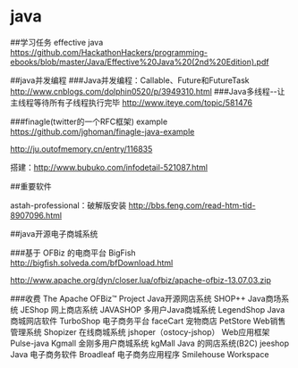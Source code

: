 # java

##学习任务 
effective java https://github.com/HackathonHackers/programming-ebooks/blob/master/Java/Effective%20Java%20(2nd%20Edition).pdf


##java并发编程
###Java并发编程：Callable、Future和FutureTask
  http://www.cnblogs.com/dolphin0520/p/3949310.html
###Java多线程--让主线程等待所有子线程执行完毕 
  http://www.iteye.com/topic/581476

###finagle(twitter的一个RFC框架)
  example https://github.com/jghoman/finagle-java-example
  
  http://ju.outofmemory.cn/entry/116835
  
  搭建：http://www.bubuko.com/infodetail-521087.html
  
##重要软件

astah-professional：破解版安装 http://bbs.feng.com/read-htm-tid-8907096.html

##java开源电子商城系统

###基于 OFBiz 的电商平台 BigFish
http://bigfish.solveda.com/bfDownload.html

http://www.apache.org/dyn/closer.lua/ofbiz/apache-ofbiz-13.07.03.zip

###收费
The Apache OFBiz™ Project
Java开源网店系统 SHOP++
Java商场系统 JEShop
网上商店系统 JAVASHOP
多用户Java商城系统 LegendShop
Java商城网店软件 TurboShop
电子商务平台 faceCart
宠物商店 PetStore
Web销售管理系统 Shopizer
在线商城系统 jshoper（ostocy-jshop）
Web应用框架 Pulse-java
Kgmall 金刚多用户商城系统 kgMall
Java 的网店系统(B2C) jeeshop
Java 电子商务软件 Broadleaf
电子商务应用程序 Smilehouse Workspace

